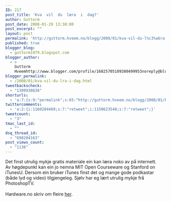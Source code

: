 ```yaml
---
ID: 217
post_title: 'Kva  vil  du  læra  i  dag?'
author: Guttorm
post_date: 2008-01-29 13:38:00
post_excerpt: ""
layout: post
permalink: 'http://guttorm.hveem.no/blogg/2008/01/kva-vil-du-l%c3%a6ra-i-dag/'
published: true
blogger_blog:
  - guttorm1979.blogspot.com
blogger_author:
  - >
    Guttorm
    Hveemhttp://www.blogger.com/profile/16825705109380499953noreply@blogger.com
blogger_permalink:
  - /2008/01/kva-vil-du-lra-i-dag.html
tweetbackscheck:
  - "1309938636"
shorturls:
  - 'a:7:{s:9:"permalink";s:65:"http://guttorm.hveem.no/blogg/2008/01/kva-vil-du-l%c3%a6ra-i-dag/";s:7:"tinyurl";s:25:"http://tinyurl.com/ae8r8y";s:4:"isgd";s:17:"http://is.gd/hKIu";s:5:"bitly";s:18:"http://bit.ly/l14z";s:5:"snipr";s:22:"http://snipr.com/az3ml";s:5:"snurl";s:22:"http://snurl.com/az3ml";s:7:"snipurl";s:24:"http://snipurl.com/az3ml";}'
twittercomments:
  - 'a:2:{i:1160284469;s:7:"retweet";i:1150623548;s:7:"retweet";}'
tweetcount:
  - "3"
tmac_last_id:
  - ""
dsq_thread_id:
  - "698204163"
post_views_count:
  - "1136"
---
```

Det finst utrulig mykje gratis materiale ein kan læra noko av på internett.<br />Av høgdepunkt kan ein jo nemna MIT Open Courseware og Stanford on iTunesU. Dersom ein bruker iTunes finst det og mange gode podkastar (både lyd og video) tilgjengeleg. Sjølv har eg lært utrulig mykje frå PhotoshopTV.<br /><br />Hardware.no skriv om fleire <a href="http://www.hardware.no/artikler/utdanning_paa_nett/47581">her</a>.